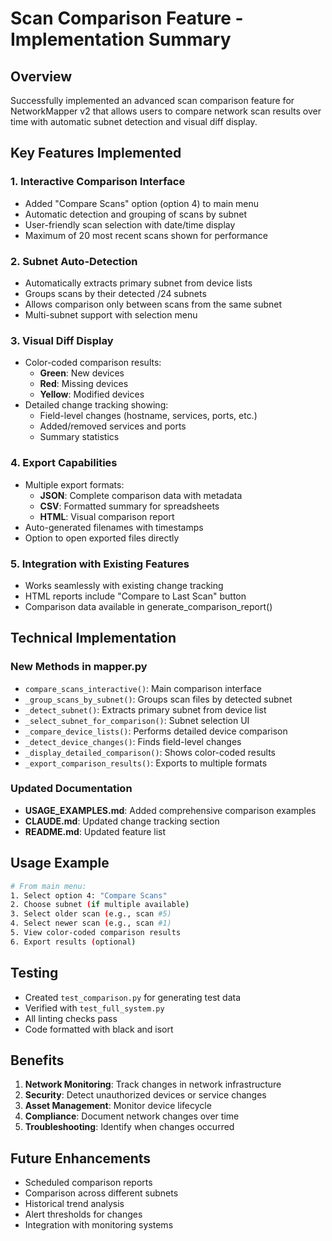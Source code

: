 # Scan Comparison Feature - Implementation Summary

## Overview
Successfully implemented an advanced scan comparison feature for NetworkMapper v2 that allows users to compare network scan results over time with automatic subnet detection and visual diff display.

## Key Features Implemented

### 1. Interactive Comparison Interface
- Added "Compare Scans" option (option 4) to main menu
- Automatic detection and grouping of scans by subnet
- User-friendly scan selection with date/time display
- Maximum of 20 most recent scans shown for performance

### 2. Subnet Auto-Detection
- Automatically extracts primary subnet from device lists
- Groups scans by their detected /24 subnets
- Allows comparison only between scans from the same subnet
- Multi-subnet support with selection menu

### 3. Visual Diff Display
- Color-coded comparison results:
  - **Green**: New devices
  - **Red**: Missing devices  
  - **Yellow**: Modified devices
- Detailed change tracking showing:
  - Field-level changes (hostname, services, ports, etc.)
  - Added/removed services and ports
  - Summary statistics

### 4. Export Capabilities
- Multiple export formats:
  - **JSON**: Complete comparison data with metadata
  - **CSV**: Formatted summary for spreadsheets
  - **HTML**: Visual comparison report
- Auto-generated filenames with timestamps
- Option to open exported files directly

### 5. Integration with Existing Features
- Works seamlessly with existing change tracking
- HTML reports include "Compare to Last Scan" button
- Comparison data available in generate_comparison_report()

## Technical Implementation

### New Methods in mapper.py
- `compare_scans_interactive()`: Main comparison interface
- `_group_scans_by_subnet()`: Groups scan files by detected subnet
- `_detect_subnet()`: Extracts primary subnet from device list
- `_select_subnet_for_comparison()`: Subnet selection UI
- `_compare_device_lists()`: Performs detailed device comparison
- `_detect_device_changes()`: Finds field-level changes
- `_display_detailed_comparison()`: Shows color-coded results
- `_export_comparison_results()`: Exports to multiple formats

### Updated Documentation
- **USAGE_EXAMPLES.md**: Added comprehensive comparison examples
- **CLAUDE.md**: Updated change tracking section
- **README.md**: Updated feature list

## Usage Example

```bash
# From main menu:
1. Select option 4: "Compare Scans"
2. Choose subnet (if multiple available)
3. Select older scan (e.g., scan #5)
4. Select newer scan (e.g., scan #1)
5. View color-coded comparison results
6. Export results (optional)
```

## Testing
- Created `test_comparison.py` for generating test data
- Verified with `test_full_system.py`
- All linting checks pass
- Code formatted with black and isort

## Benefits
1. **Network Monitoring**: Track changes in network infrastructure
2. **Security**: Detect unauthorized devices or service changes
3. **Asset Management**: Monitor device lifecycle
4. **Compliance**: Document network changes over time
5. **Troubleshooting**: Identify when changes occurred

## Future Enhancements
- Scheduled comparison reports
- Comparison across different subnets
- Historical trend analysis
- Alert thresholds for changes
- Integration with monitoring systems